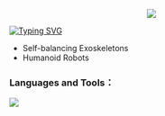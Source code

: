 
<p align="center">
<img src="https://capsule-render.vercel.app/api?type=waving&color=timeGradient&height=300&&section=header&text=HI&nbsp;THERE!&fontSize=90&fontAlign=50&fontAlignY=30&desc=I&nbsp;am&nbsp;642X&descAlign=50&descSize=30&descAlignY=60&animation=twinkling" />
</p>

[![Typing SVG](https://readme-typing-svg.demolab.com?font=Fira+Code&weight=500&size=18&pause=4999&width=435&lines=Working+on+Bipedal+Robot+Motion+Control)](https://git.io/typing-svg)

- Self-balancing Exoskeletons
- Humanoid Robots

### Languages and Tools：
<img align="center" src="https://skillicons.dev/icons?i={bun,c,cpp,cmake,py,docker,git,linux,matlab,ros,html}&theme=light" />


<!-- img align="center" width="400" src="https://github-readme-stats.vercel.app/api?username=642X&theme=transparent&include_all_commits=true&show_icons=true&hide_border=true" />  -->

<!-- <div align="center"> <img src="https://github-readme-stats.vercel.app/api/top-langs/?username=642X&hide_title=true&hide_border=true&layout=compact&langs_count=6&text_color=000&icon_color=fff&bg_color=0,52fa5a,4dfcff,c64dff&theme=graywhite" /> </div> -->
